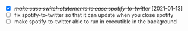 * [X] ~~*make case switch statements to ease spotify-to-twitter*~~ [2021-01-13]
* [ ] fix spotify-to-twitter so that it can update when you close spotify
* [ ] make spotify-to-twitter able to run in executible in the background